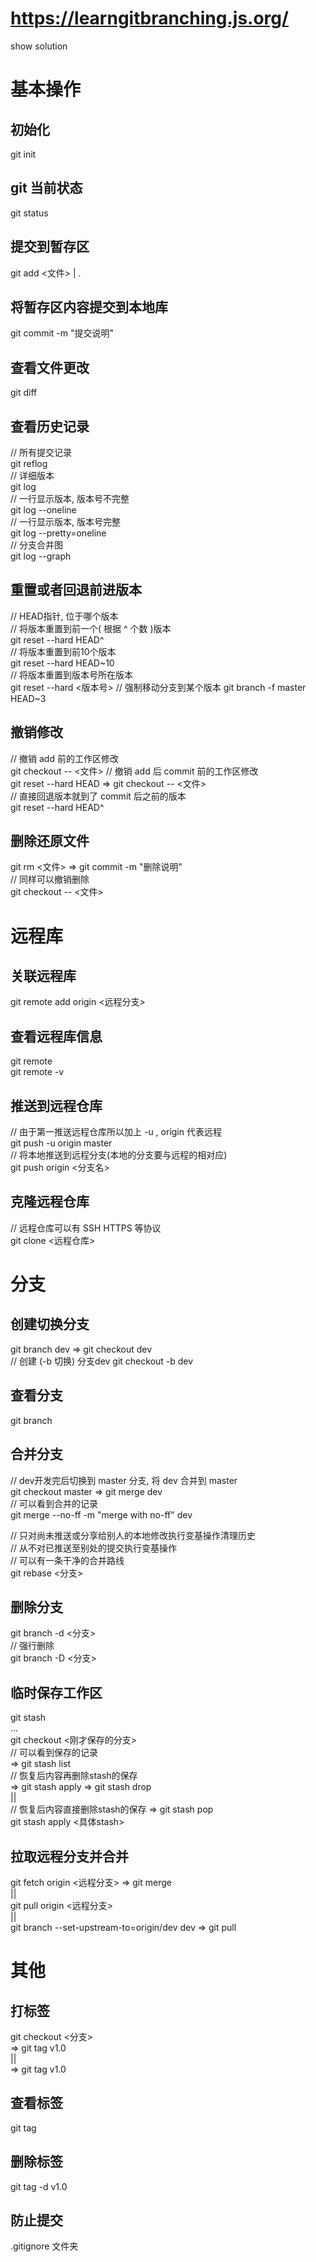 # https://learngitbranching.js.org/
show solution

# 基本操作
## 初始化
git init

## git 当前状态
git status

## 提交到暂存区
git add <文件> | .

## 将暂存区内容提交到本地库
git commit -m "提交说明"

## 查看文件更改
git diff

## 查看历史记录
// 所有提交记录  
git reflog  
// 详细版本  
git log  
// 一行显示版本, 版本号不完整  
git log --oneline  
// 一行显示版本, 版本号完整  
git log --pretty=oneline  
// 分支合并图  
git log --graph

## 重置或者回退前进版本
// HEAD指针, 位于哪个版本  
// 将版本重置到前一个( 根据 ^ 个数 )版本  
git reset --hard HEAD^  
// 将版本重置到前10个版本  
git reset --hard HEAD~10  
// 将版本重置到版本号所在版本  
git reset --hard <版本号>
// 强制移动分支到某个版本
git branch -f master HEAD~3

## 撤销修改
// 撤销 add 前的工作区修改  
git checkout -- <文件>
// 撤销 add 后 commit 前的工作区修改  
git reset --hard HEAD => git checkout -- <文件>  
// 直接回退版本就到了 commit 后之前的版本  
git reset --hard HEAD^

## 删除还原文件
git rm <文件> => git commit -m "删除说明"  
// 同样可以撤销删除  
git checkout -- <文件>

# 远程库
## 关联远程库
git remote add origin <远程分支>

## 查看远程库信息
git remote  
git remote -v

## 推送到远程仓库
// 由于第一推送远程仓库所以加上 -u , origin 代表远程  
git push -u origin master  
// 将本地推送到远程分支(本地的分支要与远程的相对应)  
git push origin <分支名>

## 克隆远程仓库
// 远程仓库可以有 SSH HTTPS 等协议  
git clone <远程仓库>

# 分支
## 创建切换分支
git branch dev => git checkout dev  
// 创建 (-b 切换) 分支dev
git checkout -b dev

## 查看分支
git branch

## 合并分支
// dev开发完后切换到 master 分支, 将 dev 合并到 master  
git checkout master => git merge dev  
// 可以看到合并的记录  
git merge --no-ff -m "merge with no-ff" dev  

// 只对尚未推送或分享给别人的本地修改执行变基操作清理历史  
// 从不对已推送至别处的提交执行变基操作  
// 可以有一条干净的合并路线  
git rebase <分支>

## 删除分支
git branch -d <分支>  
// 强行删除  
git branch -D <分支>

## 临时保存工作区
git stash  
...  
git checkout <刚才保存的分支>  
  // 可以看到保存的记录  
  => git stash list  
  // 恢复后内容再删除stash的保存  
  => git stash apply => git stash drop  
  ||  
  // 恢复后内容直接删除stash的保存
  => git stash pop  
git stash apply <具体stash>

## 拉取远程分支并合并
git fetch origin <远程分支> => git merge  
||  
git pull origin <远程分支>  
||  
git branch --set-upstream-to=origin/dev dev => git pull

# 其他
## 打标签
git checkout <分支>  
  => git tag v1.0  
  ||  
  => git tag v1.0 <commit id>

## 查看标签
git tag

## 删除标签
git tag -d v1.0

## 防止提交
.gitignore 文件夹